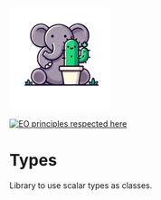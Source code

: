 <img src="eophantasy.jpg" height="180px" alt="eophantasy"/>

[![EO principles respected here](https://www.elegantobjects.org/badge.svg)](https://www.elegantobjects.org)

# Types

Library to use scalar types as classes.

